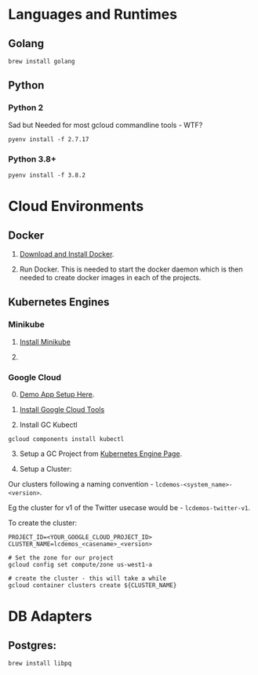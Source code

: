 
# Languages and Runtimes

## Golang

```
brew install golang
```

## Python

### Python 2

Sad but Needed for most gcloud commandline tools - WTF?

```
pyenv install -f 2.7.17
```

### Python 3.8+

```
pyenv install -f 3.8.2
```

# Cloud Environments

## Docker

1. [Download and Install Docker](https://hub.docker.com/editions/community/docker-ce-desktop-mac/).

2. Run Docker.  This is needed to start the docker daemon which is then needed to create docker images in each of the projects.

## Kubernetes Engines

### Minikube

1. [Install Minikube](https://kubernetes.io/docs/tasks/tools/install-minikube/)

2. 

### Google Cloud

0. [Demo App Setup Here](https://cloud.google.com/kubernetes-engine/docs/tutorials/hello-app).

1. [Install Google Cloud Tools](https://cloud.google.com/sdk/docs/quickstarts)

2. Install GC Kubectl

```
gcloud components install kubectl
```

3. Setup a GC Project from [Kubernetes Engine Page](https://console.cloud.google.com/projectselector/kubernetes).

4. Setup a Cluster:

Our clusters following a naming convention - `lcdemos-<system_name>-<version>`.

Eg the cluster for v1 of the Twitter usecase would be - `lcdemos-twitter-v1`.

To create the cluster:

```
PROJECT_ID=<YOUR_GOOGLE_CLOUD_PROJECT_ID>
CLUSTER_NAME=lcdemos_<casename>_<version>

# Set the zone for our project
gcloud config set compute/zone us-west1-a

# create the cluster - this will take a while
gcloud container clusters create ${CLUSTER_NAME}
```

# DB Adapters

## Postgres:

```
brew install libpq
```

